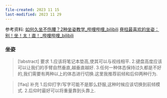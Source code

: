 ```yaml
---
file-created: 2023 11 15
last-modified: 2023 11 29
---
```


参考资料:
[如何久坐不伤腰？2种坐姿教学\_哔哩哔哩\_bilibili](https://www.bilibili.com/video/BV1dM4y177Fc/?spm_id_from=333.788.recommend_more_video.1&vd_source=036ef261e6800ac6f6a743a8d5dce899)
[脊柱最喜欢的坐姿：别！坐！太！直！\_哔哩哔哩\_bilibili](https://www.bilibili.com/video/BV1HL4y1L7m1/?spm_id_from=333.337.search-card.all.click&vd_source=036ef261e6800ac6f6a743a8d5dce899)

### 坐姿

>[!abstract] 要求
>1.应该将笔记本垫高,使其可以与视线相平. 
>2.键盘高度应该可以让我们的手臂自然垂直,越垂直越好. 
>3.任何一种体态保持过久都是不好的,我们需要有两种以上的体态进行切换.这里我推荐前倾和后仰两种行为. 

>[!faq] 补充
>1.后仰打字/写字可能不是那么舒服,这种时候应该切换到前倾模式. 
>2.后仰时最好可以将重量靠到头靠上. 

